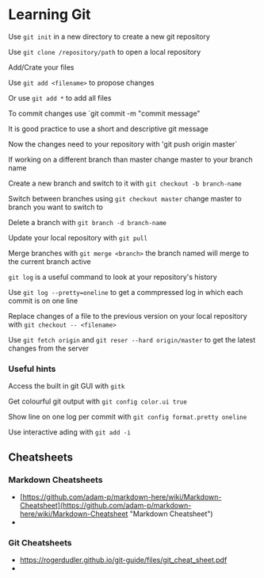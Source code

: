 # Learning Git

Use `git init` in a new directory to create a new git repository

Use `git clone /repository/path` to open a local repository

Add/Crate your files

Use `git add <filename>` to propose changes

Or use `git add *` to add all files

To commit changes use `git commit -m "commit message"

It is good practice to use a short and descriptive git message

Now the changes need to your repository  with 'git push origin master`

If working on a different branch than master change master to your branch name

Create a new branch and switch to it with `git checkout -b branch-name`

Switch between branches using `git checkout master` change master to branch you want to switch to

Delete a branch with `git branch -d branch-name`

Update your local repository with `git pull`

Merge branches with `git merge <branch>` the branch named will merge to the current branch active

`git log` is a useful command to look at your repository's history

Use `git log --pretty=oneline` to get a commpressed log in which each commit is on one line

Replace changes of a file to the previous version on your local repository with `git checkout -- <filename>`

Use `git fetch origin` and `git reser --hard origin/master` to get the latest changes from the server


### Useful hints 
Access the built in git GUI with `gitk`

Get colourful git output with `git config color.ui true`

Show line on one log per commit with `git config format.pretty oneline`

Use interactive ading with `git add -i`

## Cheatsheets

### Markdown Cheatsheets
* [https://github.com/adam-p/markdown-here/wiki/Markdown-Cheatsheet](https://github.com/adam-p/markdown-here/wiki/Markdown-Cheatsheet "Markdown Cheatsheet")
* 

### Git Cheatsheets
* https://rogerdudler.github.io/git-guide/files/git_cheat_sheet.pdf
*
